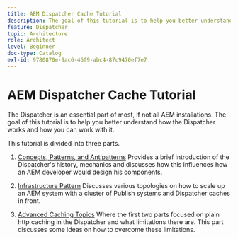 ```yaml
---
title: AEM Dispatcher Cache Tutorial
description: The goal of this tutorial is to help you better understand how the Dispatcher works and how you can work with it.
feature: Dispatcher
topic: Architecture
role: Architect
level: Beginner
doc-type: Catalog
exl-id: 9780870e-9ac6-46f9-abc4-87c9470ef7e7
---
```

# AEM Dispatcher Cache Tutorial

The Dispatcher is an essential part of most, if not all AEM installations. The goal of this tutorial is to help you better understand how the Dispatcher works and how you can work with it.

This tutorial is divided into three parts.

1. [Concepts, Patterns, and Antipatterns](chapter-1.md)
    Provides a brief introduction of the Dispatcher's history, mechanics and discusses how this influences how an AEM developer would design his components.

1. [Infrastructure Pattern](chapter-2.md)
    Discusses various topologies on how to scale up an AEM system with a cluster of Publish systems and Dispatcher caches in front.

1. [Advanced Caching Topics](chapter-3.md)
    Where the first two parts focused on plain http caching in the Dispatcher and what limitations there are. This part discusses some ideas on how to overcome these limitations.
